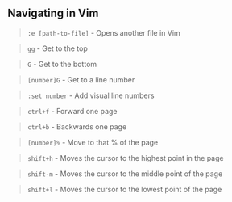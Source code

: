 ## Navigating in Vim

> ``:e [path-to-file]`` - Opens another file in Vim

> ``gg`` - Get to the top

> ``G`` - Get to the bottom

> ``[number]G`` - Get to a line number

> ``:set number`` - Add visual line numbers

> ``ctrl+f`` - Forward one page

> ``ctrl+b`` - Backwards one page

> ``[number]%`` - Move to that % of the page

> ``shift+h`` - Moves the cursor to the highest point in the page

> ``shift-m`` - Moves the cursor to the middle point of the page

> ``shift+l`` - Moves the cursor to the lowest point of the page
